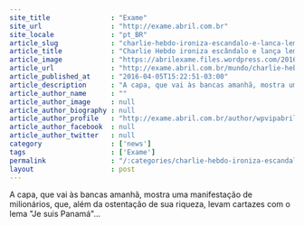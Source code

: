```yaml
---
site_title               : "Exame"
site_url                 : "http://exame.abril.com.br"
site_locale              : "pt_BR"
article_slug             : "charlie-hebdo-ironiza-escandalo-e-lanca-lema-je-suis-panama"
article_title            : "Charlie Hebdo ironiza escândalo e lança lema: Je suis Panamá"
article_image            : "https://abrilexame.files.wordpress.com/2016/09/size_960_16_9_capa-do-charlie-hebdo-ironizando-os-escandalos-do-panama-papers.jpg?quality=70&strip=all&w=960"
article_url              : "http://exame.abril.com.br/mundo/charlie-hebdo-ironiza-escandalo-e-lanca-lema-je-suis-panama/"
article_published_at     : "2016-04-05T15:22:51-03:00"
article_description      : "A capa, que vai às bancas amanhã, mostra uma manifestação de milionários, que, além da ostentação de sua riqueza, levam cartazes com o lema 'Je suis Panamá'..."
article_author_name      : ""
article_author_image     : null
article_author_biography : null
article_author_profile   : "http://exame.abril.com.br/author/wpvipabril/"
article_author_facebook  : null
article_author_twitter   : null
category                 : ['news']
tags                     : ['Exame']
permalink                : "/:categories/charlie-hebdo-ironiza-escandalo-e-lanca-lema-je-suis-panama/"
layout                   : post
---
```


A capa, que vai às bancas amanhã, mostra uma manifestação de milionários, que, além da ostentação de sua riqueza, levam cartazes com o lema "Je suis Panamá"...
